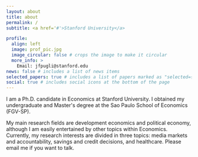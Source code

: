 ```yaml
---
layout: about
title: about
permalink: /
subtitle: <a href='#'>Stanford University</a>

profile:
  align: left
  image: prof_pic.jpg
  image_circular: false # crops the image to make it circular
  more_info: >
    Email: jfpugli@stanford.edu
news: false # includes a list of news items
selected_papers: true # includes a list of papers marked as "selected={true}"
social: true # includes social icons at the bottom of the page
---
```


I am a Ph.D. candidate in Economics at Stanford University. I obtained my undergraduate and Master's degree at the Sao Paulo School of Economics (FGV-SP). 

My main research fields are development economics and political economy, although I am easily entertained by other topics within Economics. Currently, my research interests are divided in three topics: media markets and accountability, savings and credit decisions, and healthcare. Please email me if you want to talk.